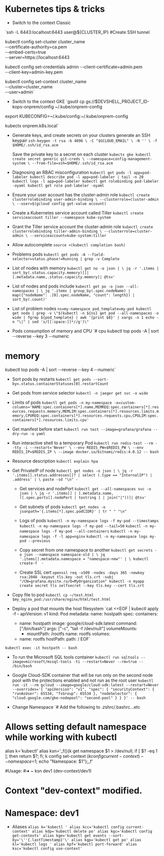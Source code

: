 # Kubernetes tips & tricks

- Switch to the context Classic

`ssh -L 6443:localhost:6443 user@${CLUSTER_IP} #Create SSH tunnel

kubectl config set-cluster cluster_name \
  --certificate-authority=ca.pem \
  --embed-certs=true \
  --server=https://localhost:6443

kubectl config set-credentials admin
  --client-certificate=admin.pem \
  --client-key=admin-key.pem

kubectl config set-context cluster_name \
  --cluster=cluster_name \
  --user=admin`

- Switch to the context GKE
`gsutil cp gs://$DEVSHELL_PROJECT_ID-kops-onprem/config ~/.kube/onprem-config

export KUBECONFIG=~/.kube/config:~/.kube/onprem-config

kubectx onprem.k8s.local`

- Generate keys, and create secrets on your clusters
   generate an SSH keypair
`ssh-keygen -t rsa -b 4096 \
  -C "$GCLOUD_EMAIL" \
  -N '' \
  -f $HOME/.ssh/id_rsa.acm`

  Save the private key to a secret on each cluster
`kubectx gke
kubectl create secret generic git-creds \
    --namespace=config-management-system \
    --from-file=ssh=$HOME/.ssh/id_rsa.acm`

- Diagnosing an RBAC misconfiguration
`kubectl get pods -l app=pod-labeler
kubectl describe pod -l app=pod-labeler | tail -n 20
kubectl logs -l app=pod-labeler
kubectl get rolebinding pod-labeler -oyaml
kubectl get role pod-labeler -oyaml`

- Ensure your user account has the cluster-admin role
`kubectl create clusterrolebinding user-admin-binding \
   --clusterrole=cluster-admin \
   --user=$(gcloud config get-value account)`

- Create a Kubernetes service account called Tiller
`kubectl create serviceaccount tiller --namespace kube-system`

- Grant the Tiller service account the cluster-admin role
`kubectl create clusterrolebinding tiller-admin-binding \
   --clusterrole=cluster-admin \
   --serviceaccount=kube-system:tiller`

- Allow autocomplete
`source <(kubectl completion bash)`

- Problems pods
`kubectl get pods -A --field-selector=status.phase!=Running | grep -v Complete`

- List of nodes with memory
`kubectl get no -o json | \
  jq -r '.items | sort_by(.status.capacity.memory)[]|[.metadata.name,.status.capacity.memory]| @tsv'`

- List of nodes and pods include
`kubectl get po -o json --all-namespaces | \
  jq '.items | group_by(.spec.nodeName) | map({"nodeName": .[0].spec.nodeName, "count": length}) | sort_by(.count)'`

- List of problem nodes
`ns=my-namespace
pod_template=my-pod
kubectl get node | grep -v \"$(kubectl -n ${ns} get pod --all-namespaces -o wide | fgrep ${pod_template} | awk '{print $8}' | xargs -n 1 echo -n "\|" | sed 's/[[:space:]]*//g')\"`

- Pods consumption of memory and CPU
`# cpu
kubectl top pods -A | sort --reverse --key 3 --numeric
# memory
kubectl top pods -A | sort --reverse --key 4 --numeric`

- Sort pods by restarts
`kubectl get pods --sort-by=.status.containerStatuses[0].restartCount`

- Get pods from service selector
`kubectl -n jaeger get svc -o wide`

- Limits of pods
`kubectl get pods -n my-namespace -o=custom-columns='NAME:spec.containers[*].name,MEMREQ:spec.containers[*].resources.requests.memory,MEMLIM:spec.containers[*].resources.limits.memory,CPUREQ:spec.containers[*].resources.requests.cpu,CPULIM:spec.containers[*].resources.limits.cpu'`

- Get manifest before start
`kubectl run test --image=grafana/grafana --dry-run -o yaml`

- Run interactive shell to a temporary Pod
`kubectl run redis-test --rm --tty -i --restart='Never' \
    --env REDIS_PW=$REDIS_PW \
    --env REDIS_IP=$REDIS_IP \
    --image docker.io/bitnami/redis:4.0.12 -- bash`

- Resource description
`kubectl explain hpa`

- Get PrivateIP of node
`kubectl get nodes -o json | \
  jq -r '.items[].status.addresses[]? | select (.type == "InternalIP") | .address' | \
  paste -sd "\n" -`

  - Get services and nodePort
  `kubectl get --all-namespaces svc -o json | \
  jq -r '.items[] | [.metadata.name,([.spec.ports[].nodePort | tostring ] | join("|"))]| @tsv'`

  - Get subnets of pods
  `kubectl get nodes -o jsonpath='{.items[*].spec.podCIDR}' | tr " " "\n"`

  - Logs of pods
  `kubectl -n my-namespace logs -f my-pod --timestamps`
  `kubectl -n my-namespace logs -f my-pod --tail=50`
  `kubectl -n my-namespace logs -f my-pod --all-containers`
  `kubectl -n my-namespace logs -f -l app=nginx`
  `kubectl -n my-namespace logs my-pod --previous`

  - Copy secret from one namespace to another
  `kubectl get secrets -o json --namespace namespace-old | \
  jq '.items[].metadata.namespace = "namespace-new"' | \
  kubectl create-f  -`

  - Create SSL cert
  `openssl req -x509 -nodes -days 365 -newkey rsa:2048 -keyout tls.key -out tls.crt -subj "/CN=grafana.mysite.ru/O=MyOrganization"
kubectl -n myapp create secret tls selfsecret --key tls.key --cert tls.crt`

- Copy file to pod
`kubectl cp ~/test.html $my_nginx_pod:/usr/share/nginx/html/test.html`

- Deploy a pod that mounts the host filesystem
`cat <<EOF | kubectl apply -f -
apiVersion: v1
kind: Pod
metadata:
  name: hostpath
spec:
  containers:
  - name: hostpath
    image: google/cloud-sdk:latest
    command: ["/bin/bash"]
    args: ["-c", "tail -f /dev/null"]
    volumeMounts:
    - mountPath: /rootfs
      name: rootfs
  volumes:
  - name: rootfs
    hostPath:
      path: /
EOF`

`kubectl exec -it hostpath -- bash`

- To run the Microsoft SQL tools container
`kubectl run sqltools --image=microsoft/mssql-tools -ti --restart=Never --rm=true -- /bin/bash`

- Google Cloud-SDK container that will be run only on the second node pool with the protections enabled and not run as the root user
`kubectl run -it --rm gcloud --image=google/cloud-sdk:latest --restart=Never --overrides='{ "apiVersion": "v1", "spec": { "securityContext": { "runAsUser": 65534, "fsGroup": 65534 }, "nodeSelector": { "cloud.google.com/gke-nodepool": "second-pool" } } }' -- bash`

- Change Namespace
`# Add the following to .zshrc/.bashrc...etc
# Allows setting default namespace while working with kubectl #

alias k='kubectl'
alias ksn='_f(){k get namespace $1 > /dev/null; if [ $? -eq 1 ]; then return $?; fi;  k config set-context $(k config current-context) --namespace=$1; echo "Namespace: $1"};_f'

#Usage:
#➜  ~ ksn dev1                                                       (dev-context/dev1)
#     Context "dev-context" modified.
#     Namespace: dev1

- Aliases
`alias k='kubectl '
alias kcc='kubectl config current-context'
alias kdp='kubectl delete po'
alias kgc='kubectl config get-contexts'
alias kge='kubectl get events --sort-by='\''{.lastTimestamp}'\'
alias kgp='kubectl get po'
alias kl='kubectl logs '
alias kpf='kubectl port-forward'
alias ksc='kubectl config use-context'`
